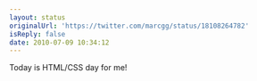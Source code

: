 ```yaml
---
layout: status
originalUrl: 'https://twitter.com/marcgg/status/18108264782'
isReply: false
date: 2010-07-09 10:34:12
---
```


Today is HTML/CSS day for me!
